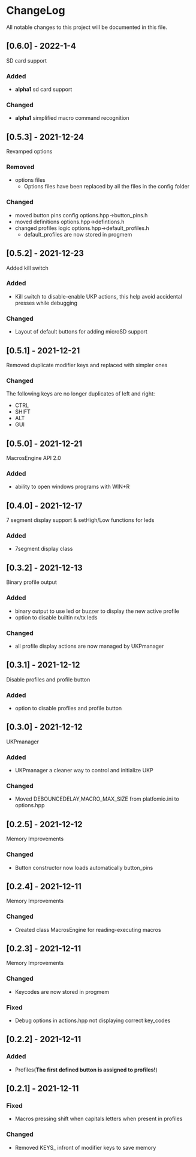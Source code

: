 # ChangeLog
All notable changes to this project will be documented in this file.

<!-- 
## [0.2.1] - 2021-12-11
Update description(template)
### Added
* 
### Removed
* 
### Changed
* 
### Fixed
*  -->

## [0.6.0] - 2022-1-4
SD card support
### Added
* **alpha1** sd card support
### Changed
* **alpha1** simplified macro command recognition
## [0.5.3] - 2021-12-24
Revamped options 
### Removed
* options files
    * Options files have been replaced by all the files in the config  folder
### Changed
* moved button pins config options.hpp->button_pins.h
* moved definitions options.hpp->defintions.h
* changed profiles logic options.hpp->default_profiles.h
    * default_profiles are now stored in progmem
## [0.5.2] - 2021-12-23
Added kill switch
### Added
* Kill switch to disable-enable UKP actions, this help avoid accidental presses while debugging
### Changed
* Layout of default buttons for adding microSD support
## [0.5.1] - 2021-12-21
Removed duplicate modifier keys and replaced with simpler ones
### Changed
The following keys are no longer duplicates of left and right:
* CTRL
* SHIFT
* ALT
* GUI
## [0.5.0] - 2021-12-21
MacrosEngine API 2.0 
### Added
* ability to open windows programs with WIN+R
## [0.4.0] - 2021-12-17
7 segment display support & setHigh/Low functions for leds
### Added
* 7segment display class 
## [0.3.2] - 2021-12-13
Binary profile output
### Added
* binary output to use led or buzzer to display the new active profile
* option to disable builtin rx/tx leds
### Changed
* all profile display actions are now managed by UKPmanager 
## [0.3.1] - 2021-12-12
Disable profiles and profile button
### Added
* option to disable profiles and profile button
## [0.3.0] - 2021-12-12
UKPmanager
### Added
* UKPmanager a cleaner way to control and initialize UKP
### Changed
* Moved DEBOUNCEDELAY,MACRO_MAX_SIZE from platfomio.ini to options.hpp
## [0.2.5] - 2021-12-12
Memory Improvements
### Changed
* Button constructor now loads automatically button_pins
## [0.2.4] - 2021-12-11
Memory Improvements
### Changed
* Created class MacrosEngine for reading-executing macros
## [0.2.3] - 2021-12-11
Memory Improvements
### Changed
* Keycodes are now stored in progmem
### Fixed
* Debug options in actions.hpp not displaying correct key_codes
## [0.2.2] - 2021-12-11
### Added
* Profiles(**The first defined button is assigned to profiles!**)
## [0.2.1] - 2021-12-11
### Fixed
* Macros pressing shift when capitals letters when present in profiles
### Changed
* Removed KEYS_ infront of modifier keys to save memory 